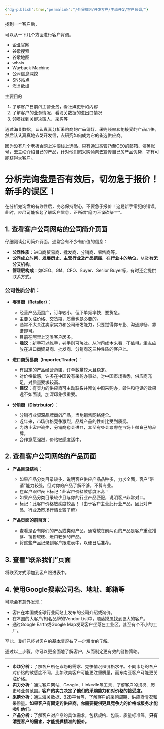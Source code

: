 ```yaml
---
{"dg-publish":true,"permalink":"/外贸知识/开发客户/主动开发/客户背调/"}
---
```


找到一个客户后，

可以从一下几个方面进行客户背调。
- 企业官网
- 谷歌搜索
- 谷歌地图
- whois
- Wayback Machine
- 公司信息深挖
- SNS站点
- 海关数据


主要目的
1. 了解客户目前的主营业务，看社媒更新的内容
2. 了解客户的业务情况，看海关数据的进出口情况
3. 领英找到关键决策人、采购等

通过海关数据，认认真真分析采购商的产品偏好、采购频率和能接受的产品价格，然后认认真真地去发开发信，去研究如何成为它的备选供应商。

因为没有几个老板会网上冲浪线上选品，只有通过高管乃至CEO的邮箱、领英账号，去主动介绍自己的产品，针对他们的采购倾向去宣传自己的产品优势，才有可能获得大客户。


# 分析完询盘是否有效后，切勿急于报价！新手的误区！

在分析完询盘的有效性后，务必保持耐心，不要急于报价！这是新手常犯的错误。此时，应尽可能多地了解客户信息，正所谓“磨刀不误砍柴工”。

## 1. 查看客户公司网站的公司简介页面

仔细阅读公司简介页面，通常会有不少有价值的信息：
- **公司性质**：进口商贸易商、批发商、分销商、零售商等。
- **公司成立时间**、**发展历史**、**主营行业及产品范围**、**在行业中的地位**，以及**有无分支机构**。
- **管理层构成**：如CEO、GM、CFO、Buyer、Senior Buyer等，有时还会提供联系方式。

### 公司性质分析：

- **零售商（Retailer）**：
  - 经营产品范围广，订单较小，但下单频率快，要货急。
  - 主要关注价格、交货期，质量也是必要的。
  - 通常不太关注卖家实力和公司研发能力，只要觉得你专业、沟通顺畅、靠谱即可。
  - 目前在阿里上这类客户居多。
  - **建议**：新手可以练手，老手则可略过。从时间成本来看，不值得。重点应放在进口商贸易商、批发商、分销商这三种性质的客户上。

- **进口商贸易商（Importer/Trader）**：
  - 有固定的产品经营范围，订单数量较大且稳定。
  - 对价格敏感，许多在中国设有采购办事处，对中国市场熟悉，供应商充足，对质量要求较高。
  - **建议**：有实力的供应商可主动联系并拜访中国采购办，邮件和电话的效果远不如面谈，加深印象很重要。

- **分销商（Distributor）**：
  - 分销行业资深品牌商的产品，当地销售网络健全。
  - 近年来，市场价格竞争激烈，品牌产品的性价比受到质疑。
  - 为防止客户流失，分销商也会进口，甚至有些会考虑在市场上做自己的品牌。
  - 合作意愿强烈，价格敏感度适中。

## 2. 查看客户公司网站的产品页面

- **产品目录结构**：
  - 如果产品分类目录较多，说明客户供应产品品种多，力求全面，客户“带销”能力较强，但对你的产品了解不够，不算专业。
  - 在客户跟进表上标记：此客户价格敏感度不高！
  - 如果产品分类目录较少且与你的行业产品匹配，说明客户非常对口。
  - 标记：此客户价格敏感度较高！（由于客户主营此行业产品，因此对产品、行业及市场行情比较了解）

- **产品页面的前两页**：
  - 查看是否有你们的产品或类似产品。通常放在前两页的产品是客户重点推荐、销售较旺、进口较多的产品。
  - 将这些产品记录到客户跟进表中，以便日后推荐。

## 3. 查看“联系我们”页面

将联系方式添加到客户跟进表中。

## 4. 使用Google搜索公司名、地址、邮箱等

可能会有意外发现：
- 客户在本国或全球行业网站上发布的公司介绍或询价。
- 在本国的大客户/知名品牌的Vendor List中，顺藤摸瓜找到更大的客户。
- 通过Google Earth或Google Map发现客户坐落在工业区，甚至有个不小的工厂。

至此，我们已经对客户的基本情况有了一定程度的了解。

通过以上步骤，你可以更全面地了解客户，从而制定更有效的销售策略。

---

- **市场分析**：了解客户所在市场的需求、竞争情况和价格水平。不同市场的客户对价格的敏感度不同，比如欧美客户可能更注重质量，而东南亚客户可能更关注价格。
- **实力分析**：通过客户网站、Google、LinkedIn等工具，了解客户的规模、历史和业务范围。**客户的实力决定了他们的采购能力和对价格的接受度。**
- **采购分析**：通过海关数据、B2B平台等，了解客户的采购周期、供应商情况和采购量。**如果客户有固定的供应商，你需要提供更具竞争力的价格或服务才能吸引他们。**
- **产品分析**：了解客户对产品的具体需求，包括规格、包装、质量标准等。**只有清楚客户的需求，才能提供精准的报价。**
